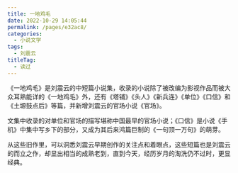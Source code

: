 ```yaml
---
title: 一地鸡毛
date: 2022-10-29 14:05:44
permalink: /pages/e32ac8/
categories:
  - 小说文学
tags:
  - 刘震云
titleTag: 
  - 读过
---
```


《一地鸡毛》是刘震云的中短篇小说集，收录的小说除了被改编为影视作品而被大众耳熟能详的《一地鸡毛》外，还有《塔铺》《头人》《新兵连》《单位》《口信》和《土塬鼓点后》等篇，并新增刘震云的官场小说《官场》。

<!-- more -->

文集中收录的对单位和官场的描写堪称中国最早的官场小说；《口信》是小说《手机》中集中写乡下的部分，又成为其后来鸿篇巨制的《一句顶一万句》的萌芽。

从这些旧作里，可以洞悉刘震云早期创作的关注点和着眼点，这些短篇也是刘震云的而立之作，却显出相当的成熟老到，直到今天，经历岁月的淘洗仍不过时，更显经典。

<BookShelf
album="https://cdn.staticaly.com/gh/jonsam-ng/image-hosting@master/oxygen-space/image.6ydpfy5spgk0.webp"
author="刘震云"
intro="《一地鸡毛》是刘震云的中短篇小说集，收录的小说除了被改编为影视作品而被大众耳熟能详的《一地鸡毛》外，还有《塔铺》《头人》《新兵连》《单位》《口信》和《土塬鼓点后》等篇，并新增刘震云的官场小说《官场》。"
lang="中文"
link="https://www.aliyundrive.com/s/DyA1Skh23Ln"
douban="https://book.douban.com/subject/6793573/"
/>
